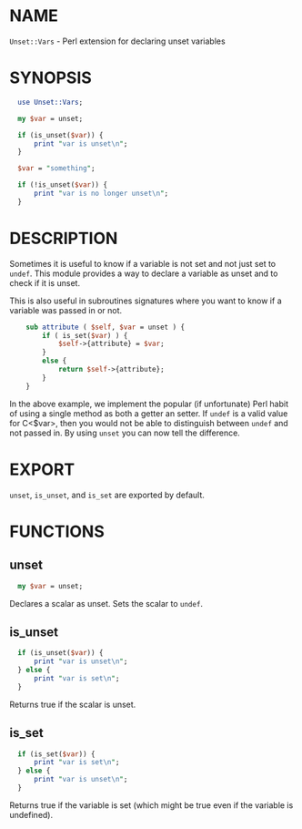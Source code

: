 # NAME

`Unset::Vars` - Perl extension for declaring unset variables

# SYNOPSIS

```perl
  use Unset::Vars;

  my $var = unset;

  if (is_unset($var)) {
      print "var is unset\n";
  }

  $var = "something";

  if (!is_unset($var)) {
      print "var is no longer unset\n";
  }
```

# DESCRIPTION

Sometimes it is useful to know if a variable is not set and not just set to
`undef`.  This module provides a way to declare a variable as unset and to
check if it is unset.

This is also useful in subroutines signatures where you want to know if a
variable was passed in or not.

```perl
    sub attribute ( $self, $var = unset ) {
        if ( is_set($var) ) {
            $self->{attribute} = $var;
        }
        else {
            return $self->{attribute};
        }
    }
```

In the above example, we implement the popular (if unfortunate) Perl habit of
using a single method as both a getter an setter. If `undef` is a valid value
for C<$var>, then you would not be able to distinguish between `undef` and
not passed in. By using `unset` you can now tell the difference.

# EXPORT

`unset`, `is_unset`, and `is_set` are exported by default.

# FUNCTIONS

## unset

```perl
  my $var = unset;
```

Declares a scalar as unset. Sets the scalar to `undef`.

## is_unset

```perl
  if (is_unset($var)) {
      print "var is unset\n";
  } else {
      print "var is set\n";
  }
```

Returns true if the scalar is unset.

## is_set

```perl
  if (is_set($var)) {
      print "var is set\n";
  } else {
      print "var is unset\n";
  }
```

Returns true if the variable is set (which might be true even if the
variable is undefined).
